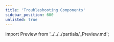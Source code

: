 ```yaml
---
title: 'Troubleshooting Components'
sidebar_position: 600
unlisted: true
---
```


import Preview from '../../../partials/\_Preview.md';

<Preview />